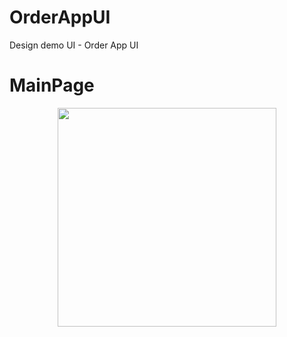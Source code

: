 # OrderAppUI
Design demo UI - Order App UI

# MainPage
<div  align="center">
<img src="https://github.com/code09128/OrderAppUI/assets/32324308/d8f46323-9d9d-4b70-b0d5-d7d881705e3d" width="350px"/>
</div>

